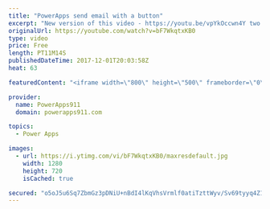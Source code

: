 ```yaml
---
title: "PowerApps send email with a button"
excerpt: "New version of this video - https://youtu.be/vpYkOccwn4Y two years newer and covers in more details.  In this video, we learn to send an email from PowerApps with a button. The final result sends a link to a SharePoint list item helping you learn to leverage edit forms and ThisItem.  This build upon"
originalUrl: https://youtube.com/watch?v=bF7WkqtxKB0
type: video
price: Free
length: PT11M14S
publishedDateTime: 2017-12-01T20:03:58Z
heat: 63

featuredContent: "<iframe width=\"800\" height=\"500\" frameborder=\"0\" src=\"https://www.youtube.com/embed/bF7WkqtxKB0\" allow=\"accelerometer; autoplay; encrypted-media; gyroscope; picture-in-picture\" allowfullscreen></iframe>"

provider:
  name: PowerApps911
  domain: powerapps911.com

topics:
  - Power Apps

images:
  - url: https://i.ytimg.com/vi/bF7WkqtxKB0/maxresdefault.jpg
    width: 1280
    height: 720
    isCached: true

secured: "o5oJ5u6Sq7ZbmGz3pDNiU+nBdI4lKqVhsVrmlf0atiTzttWyv/Sv69tyyq4Z1XO/THRdVrQfRiLmUpVzYpLxsy5dMcgG9HR535zGDav2XVt9kcV0l8XiHnRkCIgCx/gstqdOHnTpIJLDcKWnh0HuhUulXoELxn4dfIq3y2w6hLAx5QZH6hCUq+XJQgMH8UuxCNKhhFSZ2rhCriNHAXTgsxrlnwPcS0W6hcEK7fvILpCEXhYm61cs9WX2r5AQ4g/cnSsFa/BQngCnepJNsZfCCGQUAhM2yPzqMBsZ6YxFDegZtpnl/qbmbCFg0YWDOOg/6mN0HgG37wXXl0gleP3qDFnPFBm45UcM/D257Ua8i6MNbtDFbf9YJG/bosV4oPNY8lULlYFonkKREFZo9LbJqg==;kQ+zzmjrukKLkcFGPY5Lxw=="
---
```


